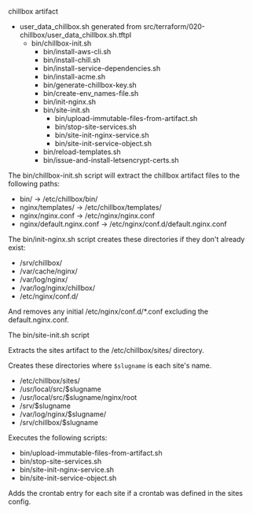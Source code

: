 chillbox artifact 

- user_data_chillbox.sh generated from src/terraform/020-chillbox/user_data_chillbox.sh.tftpl
    - bin/chillbox-init.sh
        - bin/install-aws-cli.sh
        - bin/install-chill.sh
        - bin/install-service-dependencies.sh
        - bin/install-acme.sh
        - bin/generate-chillbox-key.sh
        - bin/create-env_names-file.sh
        - bin/init-nginx.sh
        - bin/site-init.sh
            - bin/upload-immutable-files-from-artifact.sh
            - bin/stop-site-services.sh
            - bin/site-init-nginx-service.sh
            - bin/site-init-service-object.sh
        - bin/reload-templates.sh
        - bin/issue-and-install-letsencrypt-certs.sh

The bin/chillbox-init.sh script will extract the chillbox artifact files to the following
paths:

- bin/ -> /etc/chillbox/bin/
- nginx/templates/ -> /etc/chillbox/templates/
- nginx/nginx.conf -> /etc/nginx/nginx.conf
- nginx/default.nginx.conf -> /etc/nginx/conf.d/default.nginx.conf

The bin/init-nginx.sh script creates these directories if they don't already
exist:

- /srv/chillbox/
- /var/cache/nginx/
- /var/log/nginx/
- /var/log/nginx/chillbox/
- /etc/nginx/conf.d/

And removes any initial /etc/nginx/conf.d/*.conf excluding the
default.nginx.conf.

The bin/site-init.sh script

Extracts the sites artifact to the /etc/chillbox/sites/ directory.

Creates these directories where `$slugname` is each site's name.

- /etc/chillbox/sites/
- /usr/local/src/$slugname
- /usr/local/src/$slugname/nginx/root
- /srv/$slugname
- /var/log/nginx/$slugname/
- /srv/chillbox/$slugname

Executes the following scripts:

- bin/upload-immutable-files-from-artifact.sh
- bin/stop-site-services.sh
- bin/site-init-nginx-service.sh
- bin/site-init-service-object.sh

Adds the crontab entry for each site if a crontab was defined in the sites
config.
